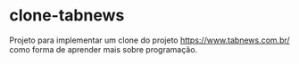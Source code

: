 # clone-tabnews
Projeto para implementar um clone do projeto https://www.tabnews.com.br/ como forma de aprender mais sobre programação.
